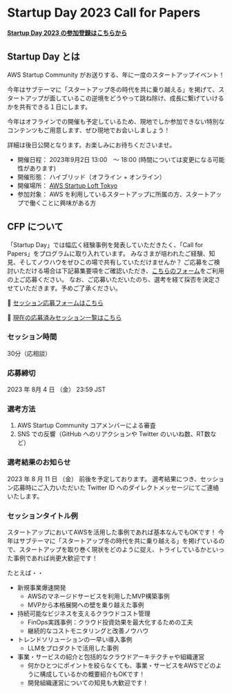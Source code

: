# Startup Day 2023 Call for Papers

[**Startup Day 2023 の参加登録はこちらから**](https://aws-startup-community.connpass.com/)

## Startup Day とは

AWS Startup Community がお送りする、年に一度のスタートアップイベント！

今年はサブテーマに「スタートアップ冬の時代を共に乗り越える」を掲げて、スタートアップが面しているこの逆境をどうやって跳ね除け、成長に繋げていけるかを共有できる１日にします。

今年はオフラインでの開催も予定しているため、現地でしか参加できない特別なコンテンツもご用意します、ぜひ現地でお会いしましょう！

詳細は後日公開となります。お楽しみにお待ちくださいませ。

- 開催日程： 2023年9月2日 13:00　～ 18:00 (時間については変更になる可能性があります)
- 開催形態： ハイブリッド（オフライン + オンライン）
- 開催場所： [AWS Startup Loft Tokyo](https://aws-startup-lofts.com/apj/loft/tokyo)
- 参加対象： AWS を利用しているスタートアップに所属の方、スタートアップで働くことに興味がある方

## CFP について

「Startup Day」では幅広く経験事例を発表していただきたく、「Call for Papers」をプログラムに取り入れています。 みなさまが培われたご経験、知見、そしてノウハウをぜひこの場で共有していただけませんか？ ご応募をご検討いただける場合は下記募集要項をご確認いただき、[こちらのフォーム](https://github.com/aws-startup-community/startup-day-2023-cfp/issues)をご利用の上ご応募ください。 なお、ご応募いただいたのち、選考を経て採否を決定させていただきます。予めご了承ください。

📝 [セッション応募フォームはこちら](https://github.com/aws-startup-community/startup-day-2023-cfp/issues)

🚀 [現在の応募済みセッション一覧はこちら](https://github.com/aws-startup-community/startup-day-2023-cfp/issues)

### セッション時間

30分（応相談）

### 応募締切

2023 年 8月 4 日 （金） 23:59 JST

### 選考方法

1. AWS Startup Community コアメンバーによる審査
1. SNS での反響（GitHub へのリアクションや Twitter のいいね数、RT数など）

### 選考結果のお知らせ

2023 年 8 月 11 日 （金） 前後を予定しております。
選考結果につき、セッション応募時にご入力いただいた Twitter ID へのダイレクトメッセージにてご連絡いたします。


### セッションタイトル例
スタートアップにおいてAWSを活用した事例であれば基本なんでもOKです！
今年はサブテーマに「スタートアップ冬の時代を共に乗り越える」を掲げているので、スタートアップを取り巻く現状をどのように捉え、トライしているかといった事例であれば尚更大歓迎です！


たとえば・・

- 新規事業爆速開発
    - AWSのマネージドサービスを利用したMVP構築事例
    - MVPから本格展開への壁を乗り越えた事例
- 持続可能なビジネスを支えるクラウドコスト管理
    - FinOps実践事例：クラウド投資効果を最大化するための工夫
    - 継続的なコストモニタリングと改善ノウハウ
- トレンドソリューションの一早い導入事例
    - LLMをプロダクトで活用した事例
- 事業・サービスの紹介と包括的なクラウドアーキテクチャや組織運営
  - 何かひとつにポイントを絞らなくても、事業・サービスをAWSでどのように構成しているかの概要紹介もOKです！
  - 開発組織運営についての知見も大歓迎です！
